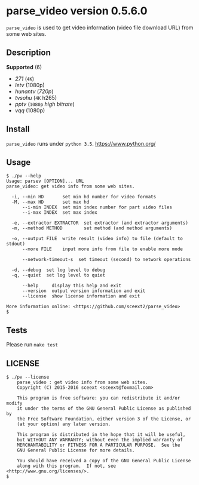 <!-- README.md, parse_video/, <https://github.com/sceext2/parse_video>
   - author sceext <sceext@foxmail.com>
   - test201601231929
  -->

# parse_video version 0.5.6.0

`parse_video` is used to get video information (video file download URL) 
from some web sites. 


## Description

**Supported** (6)

+ *271* (`4K`)
+ *letv* (1080p)
+ *hunantv* (*720p*)
+ *tvsohu* (`4K` h265)
+ *pptv* (`1080p` *high bitrate*)
+ *vqq* (1080p)


## Install

`parse_video` runs under `python 3.5`. 
<https://www.python.org/>


## Usage

```
$ ./pv --help
Usage: parsev [OPTION]... URL
parse_video: get video info from some web sites. 

  -i, --min HD       set min hd number for video formats
  -M, --max HD       set max hd
      --i-min INDEX  set min index number for part video files
      --i-max INDEX  set max index
  
  -e, --extractor EXTRACTOR  set extractor (and extractor arguments)
  -m, --method METHOD        set method (and method arguments)
  
  -o, --output FILE  write result (video info) to file (default to stdout)
      --more FILE    input more info from file to enable more mode
      
      --network-timeout-s  set timeout (second) to network operations
      
  -d, --debug  set log level to debug
  -q, --quiet  set log level to quiet
      
      --help     display this help and exit
      --version  output version information and exit
      --license  show license information and exit

More information online: <https://github.com/sceext2/parse_video> 
$ 
```


## Tests

Please run `make test` 


## LICENSE

```
$ ./pv --license
    parse_video : get video info from some web sites. 
    Copyright (C) 2015-2016 sceext <sceext@foxmail.com>

    This program is free software: you can redistribute it and/or modify
    it under the terms of the GNU General Public License as published by
    the Free Software Foundation, either version 3 of the License, or
    (at your option) any later version.

    This program is distributed in the hope that it will be useful,
    but WITHOUT ANY WARRANTY; without even the implied warranty of
    MERCHANTABILITY or FITNESS FOR A PARTICULAR PURPOSE.  See the
    GNU General Public License for more details.

    You should have received a copy of the GNU General Public License
    along with this program.  If not, see <http://www.gnu.org/licenses/>. 
$ 
```


<!-- end README.md -->



